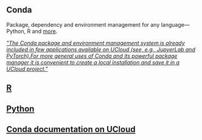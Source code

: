 
## Conda

Package, dependency and environment management for any language—Python, R and [more](https://docs.conda.io/en/latest/).


[*"The Conda package and environment management system is already included in few applications available on UCloud (see, e.g., JupyerLab and PyTorch).For more general uses of Conda and its powerful package manager it is convenient to create a local installation and save it in a UCloud project."*](https://docs.cloud.sdu.dk/hands-on/conda-setup.html?highlight=conda)

## [R](https://github.com/CBS-HPC/UCloud-Tutorials/blob/main/Conda/Conda_R.ipynb)

## [Python](https://github.com/CBS-HPC/UCloud-Tutorials/blob/main/Conda/Conda_Python.ipynb)

## [Conda documentation on UCloud](https://docs.cloud.sdu.dk/search.html?q=Conda&check_keywords=yes&area=default) 
